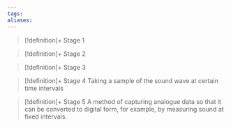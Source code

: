 ```yaml
---
tags:
aliases:
---
```


> [!definition]+ Stage 1
>

> [!definition]+ Stage 2
>

> [!definition]+ Stage 3
>

> [!definition]+ Stage 4
> Taking a sample of the sound wave at certain time intervals

> [!definition]+ Stage 5
> A method of capturing analogue data so that it can be converted to digital form, for example, by measuring sound at fixed intervals.



